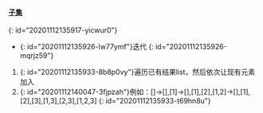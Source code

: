 #### [子集](https://leetcode-cn.com/problems/subsets/)
{: id="20201112135917-yicwur0"}

* {: id="20201112135926-lw77ymf"}迭代
{: id="20201112135926-mqrjz59"}

1. {: id="20201112135933-8b8p0vy"}遍历已有结果list，然后依次让现有元素加入
2. {: id="20201112140047-3fjpzah"}例如：[]->[],[1]->[],[1],[2],[1,2]->[],[1],[2],[3],[1,3],[2,3],[1,2,3]
{: id="20201112135933-t69hn8u"}

